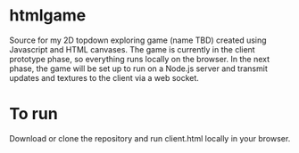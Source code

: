 # htmlgame
Source for my 2D topdown exploring game (name TBD) created using Javascript and HTML canvases. The game is currently in the client prototype phase, so everything runs locally on the browser. In the next phase, the game will be set up to run on a Node.js server and transmit updates and textures to the client via a web socket.

# To run
Download or clone the repository and run client.html locally in your browser.
